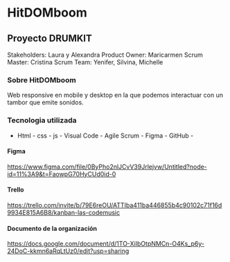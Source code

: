 # HitDOMboom

## Proyecto DRUMKIT

Stakeholders: Laura y Alexandra
Product Owner: Maricarmen
Scrum Master: Cristina
Scrum Team: Yenifer, Silvina, Michelle

### Sobre HitDOMboom

Web responsive en mobile y desktop en la que podemos interactuar con un tambor que emite sonidos.

### Tecnologia utilizada
- Html - css - js - Visual Code - Agile Scrum - Figma - GitHub -


#### Figma

https://www.figma.com/file/0ByPho2nlJCvV39Jrlejvw/Untitled?node-id=11%3A9&t=FaowpG70HyCUd0id-0

#### Trello

https://trello.com/invite/b/79E6reOU/ATTIba411ba446855b4c90102c71f16d9934E815A6B8/kanban-las-codemusic

#### Documento de la organización

https://docs.google.com/document/d/1TO-XiIbOtpNMCn-O4Ks_p6y-24DoC-kkmn6aRqLtUz0/edit?usp=sharing


